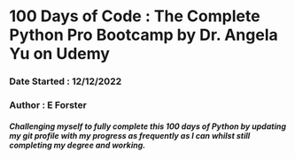 # 100 Days of Code : The Complete Python Pro Bootcamp by Dr. Angela Yu on Udemy

### Date Started : 12/12/2022
### Author : E Forster
##### Challenging myself to fully complete this 100 days of Python by updating my git profile with my progress as frequently as I can whilst still completing my degree and working.
